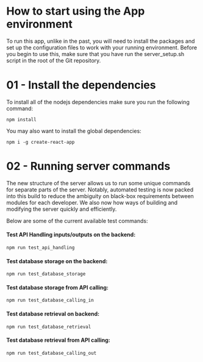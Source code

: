 # How to start using the App environment 

To run this app, unlike in the past, you will need to install the packages and set up the configuration files to work with your running environment. Before you begin to use this, make sure that you have run the server_setup.sh script in the root of the Git repository.   
  
# 01 - Install the dependencies 
  
To install all of the nodejs dependencies make sure you run the following command: 
```
npm install
```
  
You may also want to install the global dependencies: 
```
npm i -g create-react-app
```  
  
# 02 - Running server commands 
  
The new structure of the server allows us to run some unique commands for separate parts of the server. Notably, automated testing is now packed into this build to reduce the ambiguity on black-box requirements between modules for each developer. We also now how ways of building and modifying the server quickly and efficiently. 
  
Below are some of the current available test commands: 

#### Test API Handling inputs/outputs on the backend: 
```
npm run test_api_handling
```
#### Test database storage on the backend: 
```
npm run test_database_storage
```

#### Test database storage from API calling: 
```
npm run test_database_calling_in
```

#### Test database retrieval on backend: 
```
npm run test_database_retrieval 
```

#### Test database retrieval from API calling: 
``` 
npm run test_database_calling_out
```

